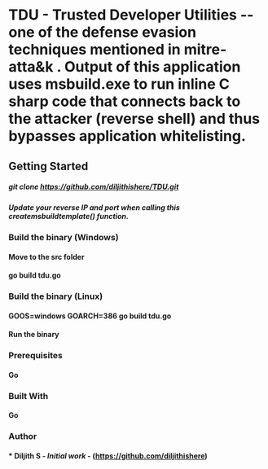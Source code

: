 # TDU - Trusted Developer Utilities -- one of the defense evasion techniques mentioned in mitre-atta&k . Output of this application uses msbuild.exe to run inline C sharp code that connects back to the attacker (reverse shell) and thus bypasses application whitelisting.

## Getting Started

##### git clone https://github.com/diljithishere/TDU.git

##### Update your reverse IP and port when calling this createmsbuildtemplate() function.


### Build the binary (Windows)
#### Move to the src folder 
#### go build tdu.go 
### Build the binary (Linux)
#### GOOS=windows GOARCH=386 go build tdu.go
#### Run the binary 


### Prerequisites
#### Go 

### Built With
#### Go 

### Author
#### * **Diljith S** - *Initial work* - (https://github.com/diljithishere)